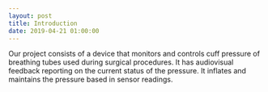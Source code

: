 ```yaml
---
layout: post
title: Introduction
date: 2019-04-21 01:00:00
---
```


Our project consists of a device that monitors and controls cuff pressure of breathing tubes used
during surgical procedures. It has audiovisual feedback reporting on the current status of the
pressure. It inflates and maintains the pressure based in sensor readings.

